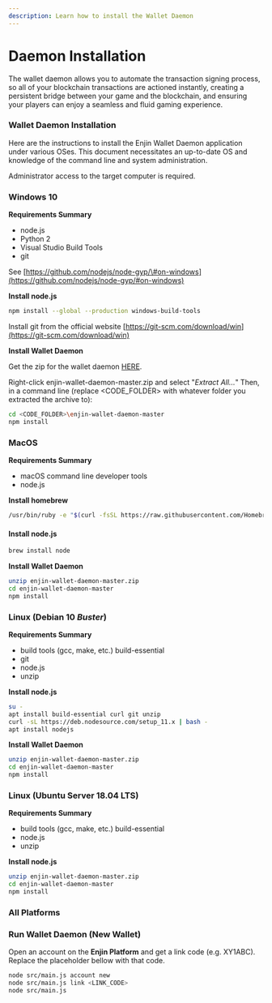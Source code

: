 ```yaml
---
description: Learn how to install the Wallet Daemon
---
```


# Daemon Installation

The wallet daemon allows you to automate the transaction signing process, so all of your blockchain transactions are actioned instantly, creating a persistent bridge between your game and the blockchain, and ensuring your players can enjoy a seamless and fluid gaming experience.

### Wallet Daemon Installation

Here are the instructions to install the Enjin Wallet Daemon application under various OSes. This document necessitates an up-to-date OS and knowledge of the command line and system administration.

Administrator access to the target computer is required.

### Windows 10

**Requirements Summary**

* node.js
* Python 2
* Visual Studio Build Tools
* git

See [https://github.com/nodejs/node-gyp/\#on-windows](https://github.com/nodejs/node-gyp/#on-windows)

**Install node.js**

```bash
npm install --global --production windows-build-tools
```

Install git from the official website [https://git-scm.com/download/win](https://git-scm.com/download/win)  


**Install Wallet Daemon**

Get the zip for the wallet daemon [HERE](https://cdn.enjin.io/downloads/enjin-wallet-daemon/latest).

Right-click enjin-wallet-daemon-master.zip and select "_Extract All..._" Then, in a command line \(replace &lt;CODE\_FOLDER&gt; with whatever folder you extracted the archive to\):

```bash
cd <CODE_FOLDER>\enjin-wallet-daemon-master
npm install
```

### MacOS

**Requirements Summary**

* macOS command line developer tools
* node.js

**Install homebrew**

```bash
/usr/bin/ruby -e "$(curl -fsSL https://raw.githubusercontent.com/Homebrew/install/master/install)"
```

#### **Install node.js**

```bash
brew install node
```

**Install Wallet Daemon**

```bash
unzip enjin-wallet-daemon-master.zip
cd enjin-wallet-daemon-master
npm install
```

### Linux \(Debian 10 _Buster_\)

**Requirements Summary**

* build tools \(gcc, make, etc.\) build-essential
* git
* node.js
* unzip

**Install node.js**

```bash
su -
apt install build-essential curl git unzip
curl -sL https://deb.nodesource.com/setup_11.x | bash -
apt install nodejs
```

**Install Wallet Daemon**

```bash
unzip enjin-wallet-daemon-master.zip
cd enjin-wallet-daemon-master
npm install
```

### Linux \(Ubuntu Server 18.04 LTS\)

**Requirements Summary**

* build tools \(gcc, make, etc.\) build-essential
* node.js
* unzip

**Install node.js**

```bash
unzip enjin-wallet-daemon-master.zip
cd enjin-wallet-daemon-master
npm install
```

### All Platforms

### **Run Wallet Daemon \(New Wallet\)**

Open an account on the **Enjin Platform** and get a link code \(e.g. XY1ABC\). Replace the placeholder bellow with that code.

```bash
node src/main.js account new
node src/main.js link <LINK_CODE>
node src/main.js
```

